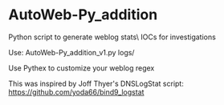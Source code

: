 # AutoWeb-Py_addition
Python script to generate weblog stats\ IOCs for investigations

Use: AutoWeb-Py_addition_v1.py logs/

Use Pythex to customize your weblog regex

This was inspired by Joff Thyer's DNSLogStat script: https://github.com/yoda66/bind9_logstat
